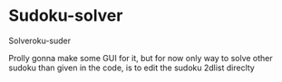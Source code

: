# Sudoku-solver
Solveroku-suder

Prolly gonna make some GUI for it, but for now only way to solve other sudoku than given in the code, is to edit the sudoku 2dlist  direclty
